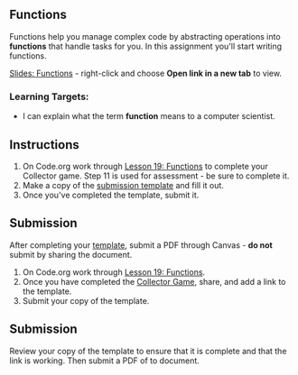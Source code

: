 ---
---

[//]: # ( <p><iframe src="https://douglasurner.github.io/GDP1/units/3/U3L03-functions/" width="100%" height="666px"></iframe></p> )

## Functions

[slides]: https://docs.google.com/presentation/d/1DnmvOhShgC5f7UY-wZvesLmdCdJdPSgOozZbi_vXsiQ/edit?usp=sharing
[template]: https://docs.google.com/document/d/1-0IvE0nlNj4Pv73nHS21bWDkRmPsuB9TkNhq_5LTzNA/edit?usp=sharing

Functions help you manage complex code by abstracting operations into **functions** that handle tasks for you. In this assignment you'll start writing functions.

[Slides: Functions][slides] - right-click and choose **Open link in a new tab** to view.

### Learning Targets:

* I can explain what the term **function** means to a computer scientist.

## Instructions

1. On Code.org work through [Lesson 19: Functions](https://studio.code.org/s/csd3-2018/stage/19/puzzle/1) to complete your Collector game. Step 11 is used for assessment - be sure to complete it.
1. Make a copy of the [submission template][template] and fill it out.
1. Once you've completed the template, submit it.

## Submission

After completing your [template][], submit a PDF through Canvas - **do not** submit by sharing the document.



1. On Code.org work through [Lesson 19: Functions](https://studio.code.org/s/csd3-2018/stage/19/puzzle/1).
1. Once you have completed the [Collector Game](https://studio.code.org/s/csd3-2018/stage/19/puzzle/9), share, and add a link to the template.
1. Submit your copy of the template.

## Submission

Review your copy of the template to ensure that it is complete and that the link is working. Then submit a PDF of to document.

